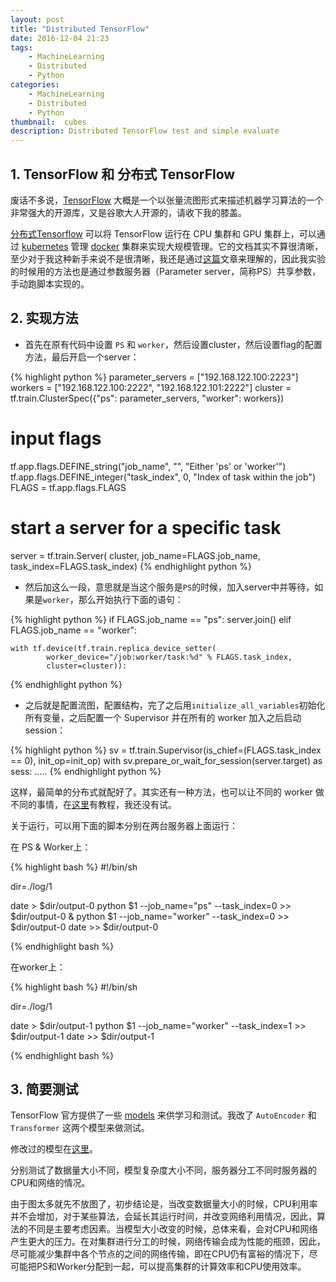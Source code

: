```yaml
---
layout: post
title: "Distributed TensorFlow"
date: 2016-12-04 21:23
tags:
    - MachineLearning
    - Distributed
    - Python
categories:
    - MachineLearning
    - Distributed
    - Python
thumbnail:  cubes
description: Distributed TensorFlow test and simple evaluate
---
```


## 1. TensorFlow 和 分布式 TensorFlow

废话不多说，[TensorFlow](https://www.tensorflow.org/) 大概是一个以张量流图形式来描述机器学习算法的一个非常强大的开源库，又是谷歌大人开源的，请收下我的膝盖。

[分布式Tensorflow](https://www.tensorflow.org/versions/r0.12/how_tos/distributed/index.html#distributed-tensorflow) 可以将 TensorFlow 运行在 CPU 集群和 GPU 集群上，可以通过 [kubernetes](http://kubernetes.io/) 管理 [docker](https://www.docker.com/) 集群来实现大规模管理。它的文档其实不算很清晰，至少对于我这种新手来说不是很清晰，我还是通过[这篇](https://ischlag.github.io/2016/06/12/async-distributed-tensorflow/)文章来理解的，因此我实验的时候用的方法也是通过参数服务器（Parameter server，简称PS）共享参数，手动跑脚本实现的。

## 2. 实现方法

- 首先在原有代码中设置 `PS` 和 `worker`，然后设置cluster，然后设置flag的配置方法，最后开启一个server：

{% highlight python %}
parameter_servers = ["192.168.122.100:2223"]
workers = ["192.168.122.100:2222",
           "192.168.122.101:2222"]
cluster = tf.train.ClusterSpec({"ps": parameter_servers, "worker": workers})

# input flags
tf.app.flags.DEFINE_string("job_name", "", "Either 'ps' or 'worker'")
tf.app.flags.DEFINE_integer("task_index", 0, "Index of task within the job")
FLAGS = tf.app.flags.FLAGS

# start a server for a specific task
server = tf.train.Server(
    cluster, job_name=FLAGS.job_name, task_index=FLAGS.task_index)
{% endhighlight python %}

- 然后加这么一段，意思就是当这个服务是`PS`的时候，加入server中并等待，如果是`worker`，那么开始执行下面的语句：

{% highlight python %}
if FLAGS.job_name == "ps":
    server.join()
elif FLAGS.job_name == "worker":

    with tf.device(tf.train.replica_device_setter(
            worker_device="/job:worker/task:%d" % FLAGS.task_index,
            cluster=cluster)):
{% endhighlight python %}

- 之后就是配置流图，配置结构，完了之后用`initialize_all_variables`初始化所有变量，之后配置一个 Supervisor 并在所有的 worker 加入之后启动 session：

{% highlight python %}
    sv = tf.train.Supervisor(is_chief=(FLAGS.task_index == 0),
                             init_op=init_op)
    with sv.prepare_or_wait_for_session(server.target) as sess:
		.....
{% endhighlight python %}

这样，最简单的分布式就配好了。其实还有一种方法，也可以让不同的 worker 做不同的事情，在[这里](http://learningtensorflow.com/lesson11/)有教程，我还没有试。

关于运行，可以用下面的脚本分别在两台服务器上面运行：

在 PS & Worker上：

{% highlight bash %}
#!/bin/sh

dir=./log/1

date > $dir/output-0
python $1 --job_name="ps" --task_index=0 >> $dir/output-0 &
python $1 --job_name="worker" --task_index=0 >> $dir/output-0
date >> $dir/output-0

{% endhighlight bash %}

在worker上：

{% highlight bash %}
#!/bin/sh

dir=./log/1

date > $dir/output-1
python $1 --job_name="worker" --task_index=1 >> $dir/output-1
date >> $dir/output-1

{% endhighlight bash %}

## 3. 简要测试

TensorFlow 官方提供了一些 [models](https://github.com/tensorflow/models) 来供学习和测试。我改了 `AutoEncoder` 和 `Transformer` 这两个模型来做测试。

修改过的模型在[这里](https://github.com/firiceguo/my-tensorflow-distributed)。

分别测试了数据量大小不同，模型复杂度大小不同，服务器分工不同时服务器的CPU和网络的情况。

由于图太多就先不放图了，初步结论是，当改变数据量大小的时候，CPU利用率并不会增加，对于某些算法，会延长其运行时间，并改变网络利用情况，因此，算法的不同是主要考虑因素。当模型大小改变的时候，总体来看，会对CPU和网络产生更大的压力。在对集群进行分工的时候，网络传输会成为性能的瓶颈，因此，尽可能减少集群中各个节点的之间的网络传输，即在CPU仍有富裕的情况下，尽可能把PS和Worker分配到一起，可以提高集群的计算效率和CPU使用效率。
